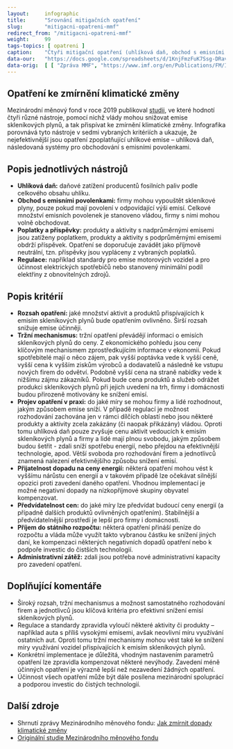 ```yaml
---
layout:     infographic
title:      "Srovnání mitigačních opatření"
slug:       "mitigacni-opatreni-mmf"
redirect_from: "/mitigacni-opatreni-mmf"
weight:     99
tags-topics: [ opatreni ]
caption:    "Čtyři mitigační opatření (uhlíková daň, obchod s emisními povolenkami, poplatky a příspěvky a regulace) jsou porovnány na základě sedmi kritérií. Zpráva Mezinárodního měnového fondu ukazuje, že nejúčinnějším opatřením jsou uhlíková daň a obchodování s emisními povolenkami."
data-our:   "https://docs.google.com/spreadsheets/d/1KnjFmzFuK7Ssg-DRavuMJ2l9C7YU1uP6hQkScCyCRZE/edit?usp=sharing"
data-orig:	[ [ "Zpráva MMF", "https://www.imf.org/en/Publications/FM/Issues/2019/09/12/fiscal-monitor-october-2019" ] ]
---
```


## Opatření ke zmírnění klimatické změny

Mezinárodní měnový fond v roce 2019 publikoval [studii](https://www.imf.org/en/Publications/FM/Issues/2019/09/12/fiscal-monitor-october-2019 ), ve které hodnotí čtyři různé nástroje, pomocí nichž vlády mohou snižovat emise skleníkových plynů, a tak přispívat ke zmírnění klimatické změny. Infografika porovnává tyto nástroje v sedmi vybraných kritériích a ukazuje, že nejefektivnější jsou opatření zpoplatňující uhlíkové emise – uhlíková daň, následovaná systémy pro obchodování s emisními povolenkami.

## Popis jednotlivých nástrojů

* **Uhlíková daň:** daňové zatížení producentů fosilních paliv podle celkového obsahu uhlíku.
* **Obchod s emisními povolenkami:** firmy mohou vypouštět skleníkové plyny, pouze pokud mají povolení v odpovídající výši emisí. Celkové množství emisních povolenek je stanoveno vládou, firmy s nimi mohou volně obchodovat.
* **Poplatky a příspěvky:** produkty a aktivity s nadprůměrnými emisemi jsou zatíženy poplatkem, produkty a aktivity s podprůměrnými emisemi obdrží příspěvek. Opatření se doporučuje zavádět jako příjmově neutrální, tzn. příspěvky jsou vypláceny z vybraných poplatků.
* **Regulace:** například standardy pro emise motorových vozidel a pro účinnost elektrických spotřebičů nebo stanovený minimální podíl elektřiny z obnovitelných zdrojů.

## Popis kritérií

* **Rozsah opatření:** jaké množství aktivit a produktů přispívajících k emisím skleníkových plynů bude opatřením ovlivněno. Širší rozsah snižuje emise účinněji.
* **Tržní mechanismus:** tržní opatření převádějí informaci o emisích skleníkových plynů do ceny. Z ekonomického pohledu jsou ceny klíčovým mechanismem zprostředkujícím informace v ekonomii. Pokud spotřebitelé mají o něco zájem, pak vyšší poptávka vede k vyšší ceně, vyšší cena k vyšším ziskům výrobců a dodavatelů a následně ke vstupu nových firem do odvětví. Podobně vyšší cena na straně nabídky vede k nižšímu zájmu zákazníků. Pokud bude cena produktů a služeb odrážet produkci skleníkových plynů při jejich uvedení na trh, firmy i domácnosti budou přirozeně motivovány ke snížení emisí.
* **Projev opatření v praxi:** do jaké míry se mohou firmy a lidé rozhodnout, jakým způsobem emise sníží. V případě regulací je možnost rozhodování zachována jen v rámci dílčích oblastí nebo jsou některé produkty a aktivity zcela zakázány (či naopak přikázány) vládou. Oproti tomu uhlíková daň pouze zvyšuje cenu aktivit vedoucích k emisím skleníkových plynů a firmy a lidé mají plnou svobodu, jakým způsobem budou šetřit - zdali sníží spotřebu energií, nebo přejdou na efektivnější technologie, apod. Větší svoboda pro rozhodování firem a jednotlivců znamená nalezení efektivnějšího způsobu snížení emisí.
* **Přijatelnost dopadu na ceny energií:** některá opatření mohou vést k vyššímu nárůstu cen energií a v takovém případě lze očekávat silnější opozici proti zavedení daného opatření. Vhodnou implementací je možné negativní dopady na nízkopříjmové skupiny obyvatel kompenzovat.
* **Předvídatelnost cen:** do jaké míry lze předvídat budoucí ceny energií (a případně dalších produktů ovlivněných opatřením). Stabilnější a předvídatelnější prostředí je lepší pro firmy i domácnosti.
* **Příjem do státního rozpočtu:** některá opatření přináší peníze do rozpočtu a vláda může využít takto vybranou částku ke snížení jiných daní, ke kompenzaci některých negativních dopadů opatření nebo k podpoře investic do čistších technologií.
* **Administrativní zátěž:** zdali jsou potřeba nové administrativní kapacity pro zavedení opatření.

## Doplňující komentáře

* Široký rozsah, tržní mechanismus a možnost samostatného rozhodování firem a jednotlivců jsou klíčová kritéria pro efektivní snížení emisí skleníkových plynů.
* Regulace a standardy zpravidla vyloučí některé aktivity či produkty – například auta s příliš vysokými emisemi, avšak neovlivní míru využívání ostatních aut. Oproti tomu tržní mechanismy mohou vést také ke snížení míry využívání vozidel přispívajících k emisím skleníkových plynů.
* Konkrétní implementace je důležitá, vhodným nastavením parametrů opatření lze zpravidla kompenzovat některé nevýhody. Zavedení méně účinných opatření je výrazně lepší než nezavedení žádných opatření.
* Účinnost všech opatření může být dále posílena mezinárodní spoluprácí a podporou investic do čistých technologií.

## Další zdroje

* Shrnutí zprávy Mezinárodního měnového fondu: [Jak zmírnit dopady klimatické změny](/studie/2019_mitigacni-opatreni-mmf)
* [Originální studie Mezinárodního měnového fondu](https://www.imf.org/en/Publications/FM/Issues/2019/09/12/fiscal-monitor-october-2019)
